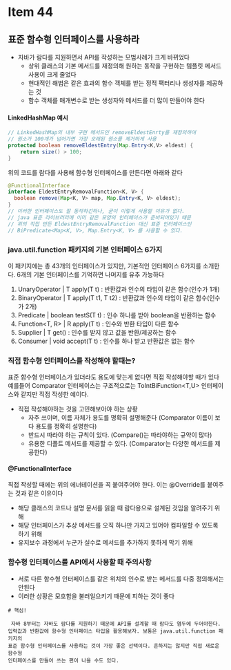 # Item 44
## 표준 함수형 인터페이스를 사용하라

- 자바가 람다를 지원하면서 API를 작성하는 모범사례가 크게 바뀌었다
  - 상위 클래스의 기본 메서드를 재정의해 원하는 동작을 구현하는 템플릿 메서드 사용이 크게 줄었다
  - 현대적인 해법은 같은 효과의 함수 객체를 받는 정적 팩터리나 생성자를 제공하는 것
  - 함수 객체를 매개변수로 받는 생성자와 메서드를 더 많이 만들어야 한다
 
#### LinkedHashMap 예시
```java
// LinkedHashMap의 내부 구현 메서드인 removeEldestEnrty를 재정의하여
// 원소가 100개가 넘어가면 가장 오래된 원소를 제거하게 사용 
protected boolean removeEldestEntry(Map.Entry<K,V> eldest) {
    return size() > 100;
}
```
위의 코드를 람다를 사용해 함수형 인터페이스를 만든다면 아래와 같다


```java
@FunctionalInterface
interface EldestEntryRemovalFunction<K, V> {
  boolean remove(Map<K, V> map, Map.Entry<K, V> eldest);
}
// 이러한 인터페이스도 잘 동작하긴하나, 굳이 이렇게 사용할 이유가 없다.
// java 표준 라이브러리에 이미 같은 모양의 인터페이스가 준비되어있기 때문
// 위의 직접 만든 EldestEntryRemovalFunction 대신 표준 인터페이스인
// BiPredicate<Map<K, V>, Map.Entry<K, V> 를 사용할 수 있다.
```

### java.util.function 패키지의 기본 인터페이스 6가지
이 패키지에는 총 43개의 인터페이스가 있지만, 기본적인 인터페이스 6가지를 소개한다.
6개의 기본 인터페이스를 기억하면 나머지를 유추 가능하다
1. UnaryOperator | T apply(T t) : 반환값과 인수의 타입이 같은 함수(인수가 1개)
2. BinaryOperator | T apply(T t1, T t2) : 반환값과 인수의 타입이 같은 함수(인수가 2개)
3. Predicate | boolean testS(T t) : 인수 하나를 받아 boolean을 반환하는 함수
4. Function<T, R> | R apply(T t) : 인수와 반환 타입이 다른 함수
5. Supplier | T get() : 인수를 받지 않고 값을 반환/제공하는 함수
6. Consumer | void accept(T t) : 인수를 하나 받고 반환값은 없는 함수

### 직접 함수형 인터페이스를 작성해야 할때는?
표준 함수형 인터페이스가 있더라도 용도에 맞는게 없다면 직접 작성해야할 때가 있다
예를들어 Comparator 인터페이스는 구조적으로는 ToIntBiFunction<T,U> 인터페이스와 같지만
직접 작성한 예이다.
- 직접 작성해야하는 것을 고민해보아야 하는 상황
  - 자주 쓰이며, 이름 자체가 용도를 명확히 설명해준다 (Comparator 이름이 보다 용도를 정확히 설명한다)
  - 반드시 따라야 하는 규칙이 있다. (Compare()는 따라야하는 규약이 많다)
  - 유용한 디폴트 메서드를 제공할 수 있다. (Comparator는 다양한 메서드를 제공한다)

#### @Functionallnterface
직접 작성할 때에는 위의 에너테이션을 꼭 붙여주어야 한다.
이는 @Override를 붙여주는 것과 같은 이유이다
- 해당 클래스의 코드나 설명 문서를 읽을 때 람다용으로 설계된 것임을 알려주기 위해
- 해당 인터페이스가 추상 메서드를 오직 하나만 가지고 있어야 컴파일할 수 있도록 하기 위해
- 유지보수 과정에서 누군가 실수로 메서드를 추가하지 못하게 막기 위해

### 함수형 인터페이스를 API에서 사용할 때 주의사항
- 서로 다른 함수형 인터페이스를 같은 위치의 인수로 받는 메서드를 다중 정의해서는 안된다
- 이러한 상황은 모호함을 불러일으키기 때문에 피하는 것이 좋다


```
# 핵심!

 자바 8부터는 자바도 람다를 지원하기 때문에 API를 설계할 때 람다도 염두에 두어야한다.
입력값과 반환값에 함수형 인터페이스 타입을 활용해보자. 보통은 java.util.function 패키지의
표준 함수형 인터페이스를 사용하는 것이 가장 좋은 선택이다. 흔하지는 않지만 직접 새로운 함수형
인터페이스를 만들어 쓰는 편이 나을 수도 있다.
```
